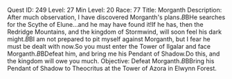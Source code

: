 Quest ID: 249
Level: 27
Min Level: 20
Race: 77
Title: Morganth
Description: After much observation, I have discovered Morganth's plans.$B$BHe searches for the Scythe of Elune...and he may have found it!If he has, then the Redridge Mountains, and the kingdom of Stormwind, will soon feel his dark might.$B$BI am not prepared to pit myself against Morganth, but I fear he must be dealt with now.So you must enter the Tower of Ilgalar and face Morganth.$B$BDefeat him, and bring me his Pendant of Shadow.Do this, and the kingdom will owe you much.
Objective: Defeat Morganth.$B$BBring his Pendant of Shadow to Theocritus at the Tower of Azora in Elwynn Forest.
